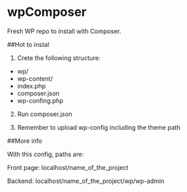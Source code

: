 # wpComposer
Fresh WP repo to install with Composer.

##Hot to instal

1. Crete the following structure:
  - wp/
  - wp-content/
  - index.php
  - composer.json
  - wp-confing.php

2. Run composer.json

3. Remember to upload wp-config including the theme path

##More info

With this config, paths are:

Front page: localhost/name_of_the_project

Backend: localhost/name_of_the_project/wp/wp-admin
